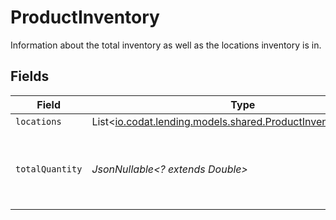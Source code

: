 # ProductInventory

Information about the total inventory as well as the locations inventory is in.


## Fields

| Field                                                                                                            | Type                                                                                                             | Required                                                                                                         | Description                                                                                                      |
| ---------------------------------------------------------------------------------------------------------------- | ---------------------------------------------------------------------------------------------------------------- | ---------------------------------------------------------------------------------------------------------------- | ---------------------------------------------------------------------------------------------------------------- |
| `locations`                                                                                                      | List<[io.codat.lending.models.shared.ProductInventoryLocation](../../models/shared/ProductInventoryLocation.md)> | :heavy_minus_sign:                                                                                               | N/A                                                                                                              |
| `totalQuantity`                                                                                                  | *JsonNullable<? extends Double>*                                                                                 | :heavy_minus_sign:                                                                                               | The total quantity of stock remaining across locations.                                                          |